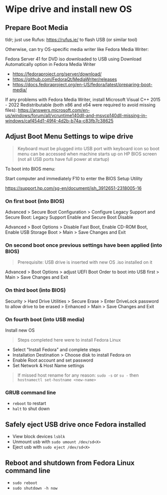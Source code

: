 # Wipe drive and install new OS

## Prepare Boot Media

tldr; just use Rufus: <https://rufus.ie/> to flash USB (or similar tool)

Otherwise, can try OS-specific media writer like Fedora Media Writer:

Fedora Server 41 for DVD iso downloaded to USB using Download Automatically option in Fedora Media Writer

- <https://fedoraproject.org/server/download/>
- <https://github.com/FedoraQt/MediaWriter/releases>
- <https://docs.fedoraproject.org/en-US/fedora/latest/preparing-boot-media/>

If any problems with Fedora Media Writer, install Microsoft Visual C++ 2015 - 2022 Redistributable (both x86 and x64 were required to avoid missing files):
<https://answers.microsoft.com/en-us/windows/forum/all/vcruntime140dll-and-msvcp140dll-missing-in-windows/caf454d1-49f4-4d2b-b74a-c83fb7c38625>

## Adjust Boot Menu Settings to wipe drive

> Keyboard must be plugged into USB port with keyboard icon so boot menu can be accessed when machine starts up on HP BIOS screen (not all USB ports have full power at startup)

To boot into BIOS menu:

Start computer and immediately F10 to enter the BIOS Setup Utility

<https://support.hp.com/sg-en/document/ish_3912651-2318005-16>

### On first boot (into BIOS)

Advanced > Secure Boot Configuration > Configure Legacy Support and Secure Boot: Legacy Support Enable and Secure Boot Disable

Advanced > Boot Options > Disable Fast Boot, Enable CD-ROM Boot, Enable USB Storage Boot > Main > Save Changes and Exit

### On second boot once previous settings have been applied (into BIOS)

> Prerequisite: USB drive is inserted with new OS .iso installed on it

Advanced > Boot Options > adjust UEFI Boot Order to boot into USB first > Main > Save Changes and Exit

### On third boot (into BIOS)

Security > Hard Drive Utilities > Secure Erase > Enter DriveLock password to allow drive to be erased > Enhanced > Main > Save Changes and Exit

### On fourth boot (into USB media)

Install new OS

> Steps completed here were to install Fedora Linux

- Select "Install Fedora" and complete steps
- Installation Destination > Choose disk to install Fedora on
- Enable Root account and set password
- Set Network & Host Name settings

> If missed host rename for any reason: `sudo -s` or `su -` then `hostnamectl set-hostname <new-name>`

### GRUB command line

- `reboot` to restart
- `halt` to shut down

## Safely eject USB drive once Fedora installed

- View block devices `lsblk`
- Unmount usb with `sudo umount /dev/sd<X>`
- Eject usb with `sudo eject /dev/sd<X>`

## Reboot and shutdown from Fedora Linux command line

- `sudo reboot`
- `sudo shutdown -h now`
